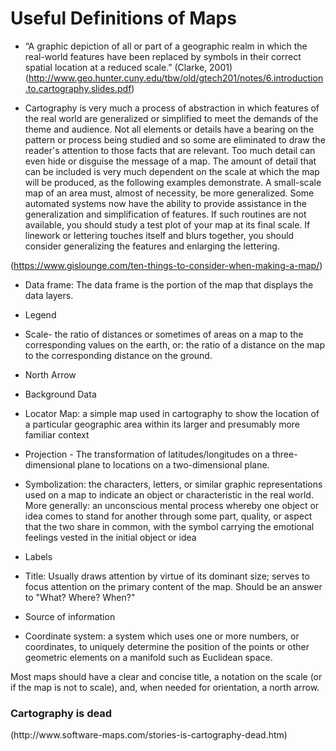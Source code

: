<H1> Useful Definitions of Maps </H1>

* “A graphic depiction of all or part of a
geographic realm in which the real-world
features have been replaced by symbols in
their correct spatial location at a reduced
scale.” (Clarke, 2001) (http://www.geo.hunter.cuny.edu/tbw/old/gtech201/notes/6.introduction.to.cartography.slides.pdf)


* Cartography is very much a process of abstraction in which features of the real world are generalized or simplified to meet the demands of the theme and audience. Not all elements or details have a bearing on the pattern or process being studied and so some are eliminated to draw the reader's attention to those facts that are relevant. Too much detail can even hide or disguise the message of a map. The amount of detail that can be included is very much dependent on the scale at which the map will be produced, as the following examples demonstrate. A small-scale map of an area must, almost of necessity, be more generalized. Some automated systems now have the ability to provide assistance in the generalization and simplification of features. If such routines are not available, you should study a test plot of your map at its final scale. If linework or lettering touches itself and blurs together, you should consider generalizing the features and enlarging the lettering.

(https://www.gislounge.com/ten-things-to-consider-when-making-a-map/)

* Data frame: The data frame is the portion of the map that displays the data layers. 
* Legend
* Scale- the ratio of distances or sometimes of areas on a map to the corresponding values on the earth, or: the ratio of a distance on the map to the corresponding distance on the ground. 
* North Arrow
* Background Data

* Locator Map: a simple map used in cartography to show the location of a particular geographic area within its larger and presumably more familiar context
* Projection - The transformation of latitudes/longitudes on a three-dimensional plane to locations on a two-dimensional plane.
* Symbolization: the characters, letters, or similar graphic representations used on a map to indicate an object or characteristic in the real world. More generally: an unconscious mental process whereby one object or idea comes to stand for another through some part, quality, or aspect that the two share in common, with the symbol carrying the emotional feelings vested in the initial object or idea

* Labels
* Title: Usually draws attention by virtue of its dominant size; serves to focus attention on the primary content of the map. Should be an answer to "What? Where? When?"
* Source of information
* Coordinate system: a system which uses one or more numbers, or coordinates, to uniquely determine the position of the points or other geometric elements on a manifold such as Euclidean space.

Most maps should have a clear and concise title, a notation on the scale (or if the map is not to scale), and, when needed for orientation, a north arrow.

<h3>Cartography is dead</h3>
(http://www.software-maps.com/stories-is-cartography-dead.htm)

